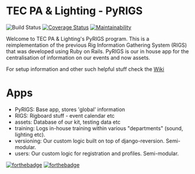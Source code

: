 # TEC PA & Lighting - PyRIGS #
![Build Status](https://github.com/nottinghamtec/PyRIGS/workflows/Django%20CI/badge.svg)
[![Coverage Status](https://coveralls.io/repos/github/nottinghamtec/PyRIGS/badge.svg)](https://coveralls.io/github/nottinghamtec/PyRIGS)
[![Maintainability](https://api.codeclimate.com/v1/badges/79ca3b8106911a1d143f/maintainability)](https://codeclimate.com/github/nottinghamtec/PyRIGS/maintainability)

Welcome to TEC PA & Lighting's PyRIGS program. This is a reimplementation of the previous Rig Information Gathering System (RIGS) that was developed using Ruby on Rails. PyRIGS is our in house app for the centralisation of information on our events and now assets.

For setup information and other such helpful stuff check the [Wiki](https://github.com/nottinghamtec/PyRIGS/wiki)

# Apps
- PyRIGS: Base app, stores 'global' information
- RIGS: Rigboard stuff - event calendar etc
- assets: Database of our kit, testing data etc
- training: Logs in-house training within various "departments" (sound, lighting etc).
- versioning: Our custom logic built on top of django-reversion. Semi-modular.
- users: Our custom logic for registration and profiles. Semi-modular.


[![forthebadge](https://forthebadge.com/images/badges/built-with-resentment.svg)](https://forthebadge.com) [![forthebadge](https://forthebadge.com/images/badges/contains-technical-debt.svg)](https://forthebadge.com)
